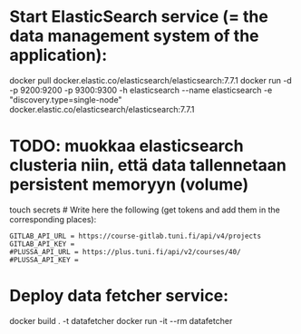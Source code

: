
# Start ElasticSearch service (= the data management system of the application):
docker pull docker.elastic.co/elasticsearch/elasticsearch:7.7.1
docker run -d -p 9200:9200 -p 9300:9300 -h elasticsearch --name elasticsearch -e "discovery.type=single-node" docker.elastic.co/elasticsearch/elasticsearch:7.7.1

# TODO: muokkaa elasticsearch clusteria niin, että data tallennetaan persistent memoryyn (volume)

touch secrets # Write here the following (get tokens and add them in the corresponding places):

    GITLAB_API_URL = https://course-gitlab.tuni.fi/api/v4/projects
    GITLAB_API_KEY = 
    #PLUSSA_API_URL = https://plus.tuni.fi/api/v2/courses/40/
    #PLUSSA_API_KEY = 

# Deploy data fetcher service:
docker build . -t datafetcher
docker run -it --rm datafetcher
